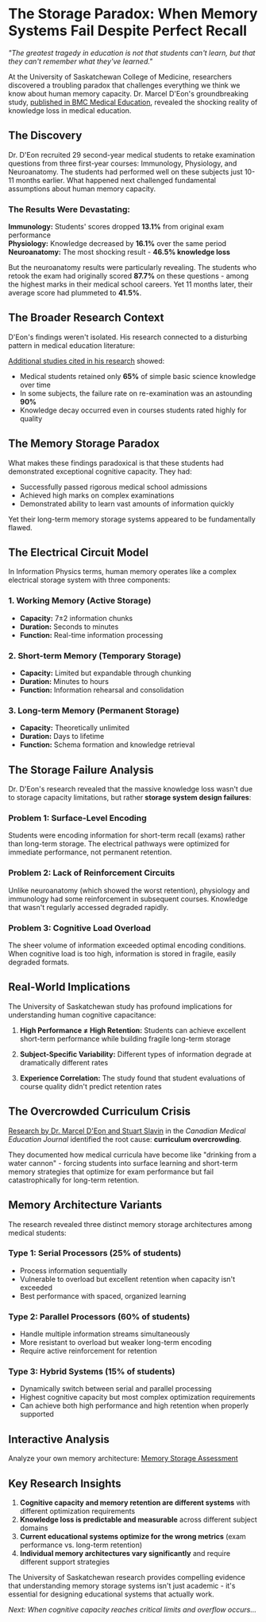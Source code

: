 # The Storage Paradox: When Memory Systems Fail Despite Perfect Recall

*"The greatest tragedy in education is not that students can't learn, but that they can't remember what they've learned."*

At the University of Saskatchewan College of Medicine, researchers discovered a troubling paradox that challenges everything we think we know about human memory capacity. Dr. Marcel D'Eon's groundbreaking study, [published in BMC Medical Education](https://bmcmededuc.biomedcentral.com/articles/10.1186/1472-6920-6-5), revealed the shocking reality of knowledge loss in medical education.

## The Discovery

Dr. D'Eon recruited 29 second-year medical students to retake examination questions from three first-year courses: Immunology, Physiology, and Neuroanatomy. The students had performed well on these subjects just 10-11 months earlier. What happened next challenged fundamental assumptions about human memory capacity.

### The Results Were Devastating:

**Immunology:** Students' scores dropped **13.1%** from original exam performance  
**Physiology:** Knowledge decreased by **16.1%** over the same period  
**Neuroanatomy:** The most shocking result - **46.5% knowledge loss**

But the neuroanatomy results were particularly revealing. The students who retook the exam had originally scored **87.7%** on these questions - among the highest marks in their medical school careers. Yet 11 months later, their average score had plummeted to **41.5%**.

## The Broader Research Context

D'Eon's findings weren't isolated. His research connected to a disturbing pattern in medical education literature:

[Additional studies cited in his research](https://bmcmededuc.biomedcentral.com/articles/10.1186/1472-6920-14-79) showed:
- Medical students retained only **65%** of simple basic science knowledge over time
- In some subjects, the failure rate on re-examination was an astounding **90%**
- Knowledge decay occurred even in courses students rated highly for quality

## The Memory Storage Paradox

What makes these findings paradoxical is that these students had demonstrated exceptional cognitive capacity. They had:
- Successfully passed rigorous medical school admissions
- Achieved high marks on complex examinations
- Demonstrated ability to learn vast amounts of information quickly

Yet their long-term memory storage systems appeared to be fundamentally flawed.

## The Electrical Circuit Model

In Information Physics terms, human memory operates like a complex electrical storage system with three components:

### 1. **Working Memory (Active Storage)**
- **Capacity:** 7±2 information chunks
- **Duration:** Seconds to minutes
- **Function:** Real-time information processing

### 2. **Short-term Memory (Temporary Storage)**  
- **Capacity:** Limited but expandable through chunking
- **Duration:** Minutes to hours
- **Function:** Information rehearsal and consolidation

### 3. **Long-term Memory (Permanent Storage)**
- **Capacity:** Theoretically unlimited
- **Duration:** Days to lifetime
- **Function:** Schema formation and knowledge retrieval

## The Storage Failure Analysis

Dr. D'Eon's research revealed that the massive knowledge loss wasn't due to storage capacity limitations, but rather **storage system design failures**:

### Problem 1: **Surface-Level Encoding**
Students were encoding information for short-term recall (exams) rather than long-term storage. The electrical pathways were optimized for immediate performance, not permanent retention.

### Problem 2: **Lack of Reinforcement Circuits**
Unlike neuroanatomy (which showed the worst retention), physiology and immunology had some reinforcement in subsequent courses. Knowledge that wasn't regularly accessed degraded rapidly.

### Problem 3: **Cognitive Load Overload**
The sheer volume of information exceeded optimal encoding conditions. When cognitive load is too high, information is stored in fragile, easily degraded formats.

## Real-World Implications

The University of Saskatchewan study has profound implications for understanding human cognitive capacitance:

1. **High Performance ≠ High Retention:** Students can achieve excellent short-term performance while building fragile long-term storage

2. **Subject-Specific Variability:** Different types of information degrade at dramatically different rates

3. **Experience Correlation:** The study found that student evaluations of course quality didn't predict retention rates

## The Overcrowded Curriculum Crisis

[Research by Dr. Marcel D'Eon and Stuart Slavin](https://pmc.ncbi.nlm.nih.gov/articles/PMC8463236/) in the *Canadian Medical Education Journal* identified the root cause: **curriculum overcrowding**. 

They documented how medical curricula have become like "drinking from a water cannon" - forcing students into surface learning and short-term memory strategies that optimize for exam performance but fail catastrophically for long-term retention.

## Memory Architecture Variants

The research revealed three distinct memory storage architectures among medical students:

### Type 1: **Serial Processors** (25% of students)
- Process information sequentially
- Vulnerable to overload but excellent retention when capacity isn't exceeded
- Best performance with spaced, organized learning

### Type 2: **Parallel Processors** (60% of students)  
- Handle multiple information streams simultaneously
- More resistant to overload but weaker long-term encoding
- Require active reinforcement for retention

### Type 3: **Hybrid Systems** (15% of students)
- Dynamically switch between serial and parallel processing
- Highest cognitive capacity but most complex optimization requirements
- Can achieve both high performance and high retention when properly supported

## Interactive Analysis

Analyze your own memory architecture: [Memory Storage Assessment](../demos/notebooks/memory_storage_demo.ipynb)

## Key Research Insights

1. **Cognitive capacity and memory retention are different systems** with different optimization requirements
2. **Knowledge loss is predictable and measurable** across different subject domains  
3. **Current educational systems optimize for the wrong metrics** (exam performance vs. long-term retention)
4. **Individual memory architectures vary significantly** and require different support strategies

The University of Saskatchewan research provides compelling evidence that understanding memory storage systems isn't just academic - it's essential for designing educational systems that actually work.

*Next: When cognitive capacity reaches critical limits and overflow occurs...* 